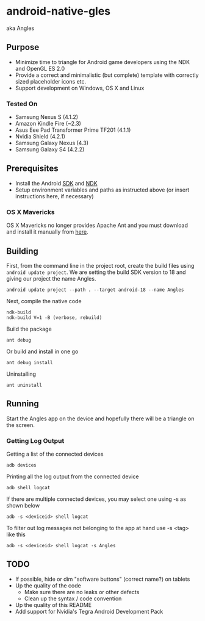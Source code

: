 # android-native-gles
aka Angles

## Purpose
* Minimize time to triangle for Android game developers using the NDK and OpenGL ES 2.0
* Provide a correct and minimalistic (but complete) template with correctly sized placeholder icons etc.
* Support development on Windows, OS X and Linux

### Tested On
* Samsung Nexus S (4.1.2)
* Amazon Kindle Fire (~2.3)
* Asus Eee Pad Transformer Prime TF201 (4.1.1)
* Nvidia Shield (4.2.1)
* Samsung Galaxy Nexus (4.3)
* Samsung Galaxy S4 (4.2.2)

## Prerequisites
* Install the Android [SDK](http://developer.android.com/sdk/index.html) and [NDK](http://developer.android.com/tools/sdk/ndk/index.html)
* Setup environment variables and paths as instructed above (or insert instructions here, if necessary)

### OS X Mavericks
OS X Mavericks no longer provides Apache Ant and you must download and install it manually from [here](http://ant.apache.org/).

## Building

First, from the command line in the project root, create the build files using `android update project`. We are setting the build SDK version to 18 and giving our project the name Angles.

	android update project --path . --target android-18 --name Angles

Next, compile the native code

	ndk-build
	ndk-build V=1 -B (verbose, rebuild)

Build the package

	ant debug

Or build and install in one go

	ant debug install

Uninstalling

	ant uninstall

## Running

Start the Angles app on the device and hopefully there will be a triangle on the screen.

### Getting Log Output

Getting a list of the connected devices

	adb devices

Printing all the log output from the connected device

	adb shell logcat

If there are multiple connected devices, you may select one using -s as shown below

	adb -s <deviceid> shell logcat

To filter out log messages not belonging to the app at hand use -s \<tag\> like this

	adb -s <deviceid> shell logcat -s Angles

## TODO
* If possible, hide or dim "software buttons" (correct name?) on tablets
* Up the quality of the code
	* Make sure there are no leaks or other defects
	* Clean up the syntax / code convention
* Up the quality of this README
* Add support for Nvidia's Tegra Android Development Pack
